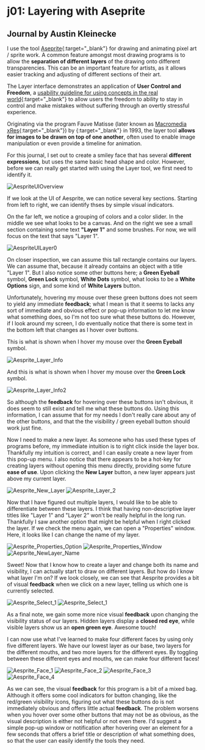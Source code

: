 # j01: Layering with Aseprite
## Journal by Austin Kleinecke
I use the tool [Aseprite](https://www.aseprite.org/){:target="_blank"} for drawing and animating pixel art / sprite work. A common feature amongst most drawing programs is to allow the **separation of different layers** of the drawing onto different transparencies. This can be an important feature for artists, as it allows easier tracking and adjusting of different sections of their art.

The Layer interface demonstrates an application of **User Control and Freedom**, a [usability guideline for using concepts in the real world](https://www.nngroup.com/articles/ten-usability-heuristics/){:target="_blank"} to allow users the freedom to ability to stay in control and make mistakes without suffering through an overtly stressful experience.

Originating via the program Fauve Matisse (later known as [Macromedia xRes](https://en.wikipedia.org/wiki/Macromedia_xRes){:target="_blank"}) by [](https://en.wikipedia.org/wiki/Fauve_Software){:target="_blank"} in 1993, the layer tool **allows for images to be drawn on top of one another**, often used to enable image manipulation or even provide a timeline for animation.

For this journal, I set out to create a smiley face that has several **different expressions**, but uses the same basic head shape and color. However, before we can really get started with using the Layer tool, we first need to identify it. 

![AespriteUIOverview](../assets/Aesprite_Overview.png)

If we look at the UI of Aesprite, we can notice several key sections. Starting from left to right, we can identify thses by simple visual indicators.

On the far left, we notice a grouping of colors and a color slider.
In the middle we see what looks to be a canvas. And on the right we see a small section containing some text **"Layer 1"** and some brushes. For now, we will focus on the text that says "Layer 1".

![AespriteUILayer0](../assets/Aesprite_Layer_View_0.png)

On closer inspection, we can assume this tall rectangle contains our layers. We can assume that, because it already contains an object with a title "Layer 1". But I also notice some other buttons here; a **Green Eyeball** symbol, **Green Lock** symbol, **White Dots** symbol, what looks to be a **White Options** sign, and some kind of **White Layers** button.

Unfortunately, hovering my mouse over these green buttons does not seem to yield any immediate **feedback**; what I mean is that it seems to lacks any sort of immediate and obvious effect or pop-up information to let me know what something does, so I'm not too sure what these buttons do. However, if I look around my screen, I do eventually notice that there is some text in the bottom left that changes as I hover over buttons.

This is what is shown when I hover my mouse over the **Green Eyeball** symbol.

![Aesprite_Layer_Info](../assets/Aesprite_Layer_Info_0.png)

And this is what is shown when I hover my mouse over the **Green Lock** symbol.

![Aesprite_Layer_Info2](../assets/Aesprite_Layer_Info_1.png)

So although the **feedback** for hovering over these buttons isn't obvious, it does seem to still exist and tell me what these buttons do. Using this information, I can assume that for my needs I don't really care about any of the other buttons, and that the the visibility / green eyeball button should work just fine.

Now I need to make a new layer. As someone who has used these types of programs before, my immediate intuition is to right click inside the layer box. Thankfully my intuition is correct, and I can easily create a new layer from this pop-up menu. I also notice that there appears to be a hot-key for creating layers without opening this menu directly, providing some future **ease of use**. Upon clicking the **New Layer** button, a new layer appears just above my current layer.

![Aesprite_New_Layer](../assets/Aesprite_New_Layer.png)
![Aesprite_Layer_2](../assets/Aesprite_Layer_View_1.png)

Now that I have figured out multiple layers, I would like to be able to differentiate between these layers. I think that having non-descriptive layer titles like "Layer 1" and "Layer 2" won't be really helpful in the long run. Thankfully I saw another option that might be helpful when I right clicked the layer. If we check the menu again, we can open a "Properties" window. Here, it looks like I can change the name of my layer.

![Aesprite_Properties_Option](../assets/Aesprite_Properties_Hover.png)
![Aesprite_Properties_Window](../assets/Aesprite_Properties_Window.png)
![Aepsrite_NewLayer_Name](../assets/Aesprite_New_Layer_Name.png)

Sweet! Now that I know how to create a layer and change both its name and visibility, I can actually start to draw on different layers. But how do I know what layer I'm on? If we look closely, we can see that Aesprite provides a bit of visual **feedback** when we click on a new layer, telling us which one is currently selected.

![Aesprite_Select_1](../assets/Aesprite_Layer_Select_1.png)
![Aesprite_Select_1](../assets/Aesprite_Layer_Select_2.png)

As a final note, we gain some more nice visual **feedback** upon changing the visibility status of our layers. Hidden layers display a **closed red eye**, while visible layers show us an **open green eye**. Awesome touch!

I can now use what I've learned to make four different faces by using only five different layers. We have our lowest layer as our base, two layers for the different mouths, and two more layers for the different eyes. By toggling between these different eyes and mouths, we can make four different faces!

![Aesprite_Face_1](../assets/Aesprite_Pensive_1.png)
![Aesprite_Face_2](../assets/Aesprite_Pensive_2.png)
![Aesprite_Face_3](../assets/Aesprite_Happy_1.png)
![Aesprite_Face_4](../assets/Aesprite_Happy_2.png)

As we can see, the visual **feedback** for this program is a bit of a mixed bag. Although it offers some cool indicators for button changing, like the red/green visibility icons, figuring out what these buttons do is not immediately obvious and offers little actual **feedback**. The problem worsens when you hover over some other buttons that may not be as obvious, as the visual description is either not helpful or not even there. I'd suggest a simple pop-up window or notification after hovering over an element for a few seconds that offers a brief title or description of what something does, so that the user can easily identify the tools they need.